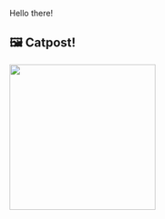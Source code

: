 Hello there!



## 🖼️ Catpost!

<sub>
    <img src="https://cdn2.thecatapi.com/images/MTYwNDgxNg.jpg" height="256">
</sub>

